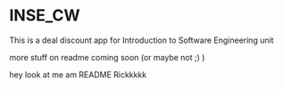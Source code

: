 # INSE_CW
This is a deal discount app for
Introduction to Software Engineering unit

more stuff on readme coming soon (or maybe not ;) )

hey look at me am README Rickkkkk
